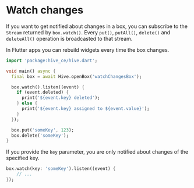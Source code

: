 # Watch changes

If you want to get notified about changes in a box, you can subscribe to the `Stream` returned by `box.watch()`. Every `put()`, `putAll()`, `delete()` and `deleteAll()` operation is broadcasted to that stream.

In Flutter apps you can rebuild widgets every time the box changes.

```dart
import 'package:hive_ce/hive.dart';

void main() async {
  final box = await Hive.openBox('watchChangesBox');

  box.watch().listen((event) {
    if (event.deleted) {
      print('${event.key} deleted');
    } else {
      print('${event.key} assigned to ${event.value}');
    }
  });

  box.put('someKey', 123);
  box.delete('someKey');
}
```

If you provide the `key` parameter, you are only notified about changes of the specified key.

```dart
box.watch(key: 'someKey').listen((event) {
    // ...
});
```
